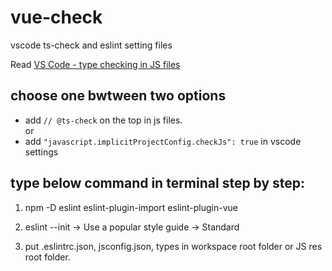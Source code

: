 # vue-check
vscode ts-check and eslint setting files

Read [VS Code - type checking in JS files](https://code.visualstudio.com/docs/languages/javascript#_type-checking)

## choose one bwtween two options

- add ``// @ts-check`` on the top in js files.
<br>or
- add ``"javascript.implicitProjectConfig.checkJs": true`` in vscode settings

## type below command in terminal step by step:

1. npm -D eslint eslint-plugin-import eslint-plugin-vue
2. eslint --init -> Use a popular style guide -> Standard

3. put .eslintrc.json, jsconfig.json, types in workspace root folder or JS res root folder.
